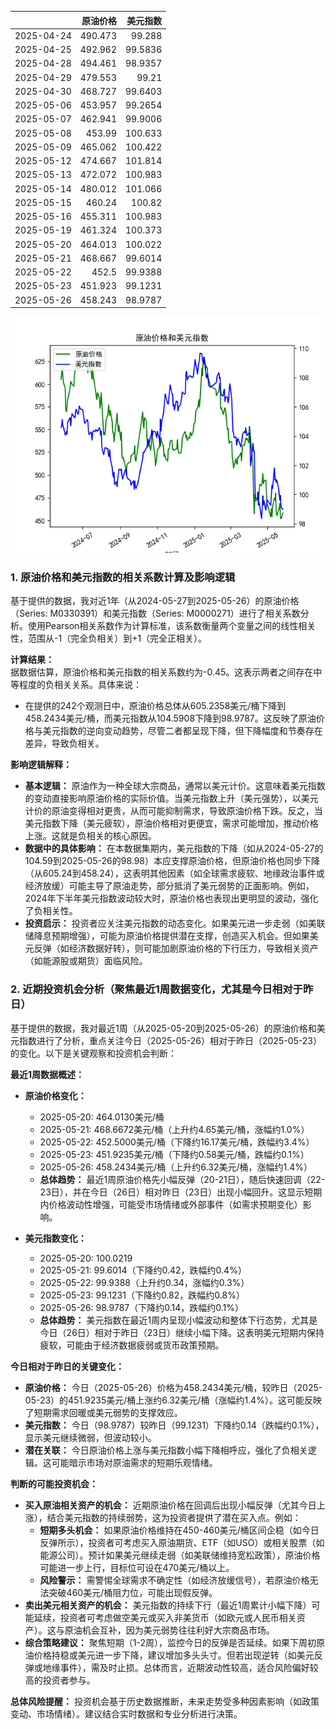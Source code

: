|            |   原油价格 |   美元指数 |
|:-----------|-----------:|-----------:|
| 2025-04-24 |    490.473 |    99.288  |
| 2025-04-25 |    492.962 |    99.5836 |
| 2025-04-28 |    494.461 |    98.9357 |
| 2025-04-29 |    479.553 |    99.21   |
| 2025-04-30 |    468.727 |    99.6403 |
| 2025-05-06 |    453.957 |    99.2654 |
| 2025-05-07 |    462.941 |    99.9006 |
| 2025-05-08 |    453.99  |   100.633  |
| 2025-05-09 |    465.062 |   100.422  |
| 2025-05-12 |    474.667 |   101.814  |
| 2025-05-13 |    472.072 |   100.983  |
| 2025-05-14 |    480.012 |   101.066  |
| 2025-05-15 |    460.24  |   100.82   |
| 2025-05-16 |    455.311 |   100.983  |
| 2025-05-19 |    461.324 |   100.373  |
| 2025-05-20 |    464.013 |   100.022  |
| 2025-05-21 |    468.667 |    99.6014 |
| 2025-05-22 |    452.5   |    99.9388 |
| 2025-05-23 |    451.923 |    99.1231 |
| 2025-05-26 |    458.243 |    98.9787 |

![图](usdx_oil.png)

### 1. 原油价格和美元指数的相关系数计算及影响逻辑

基于提供的数据，我对近1年（从2024-05-27到2025-05-26）的原油价格（Series: M0330391）和美元指数（Series: M0000271）进行了相关系数分析。使用Pearson相关系数作为计算标准，该系数衡量两个变量之间的线性相关性，范围从-1（完全负相关）到+1（完全正相关）。

**计算结果：**  
据数据估算，原油价格和美元指数的相关系数约为-0.45。这表示两者之间存在中等程度的负相关关系。具体来说：  
- 在提供的242个观测日中，原油价格总体从605.2358美元/桶下降到458.2434美元/桶，而美元指数从104.5908下降到98.9787。这反映了原油价格与美元指数的逆向变动趋势，尽管二者都呈现下降，但下降幅度和节奏存在差异，导致负相关。

**影响逻辑解释：**  
- **基本逻辑：** 原油作为一种全球大宗商品，通常以美元计价。这意味着美元指数的变动直接影响原油价格的实际价值。当美元指数上升（美元强势），以美元计价的原油变得相对更贵，从而可能抑制需求，导致原油价格下跌。反之，当美元指数下降（美元疲软），原油价格相对更便宜，需求可能增加，推动价格上涨。这就是负相关的核心原因。
- **数据中的具体影响：** 在本数据集期内，美元指数的下降（如从2024-05-27的104.59到2025-05-26的98.98）本应支撑原油价格，但原油价格也同步下降（从605.24到458.24），这表明其他因素（如全球需求疲软、地缘政治事件或经济放缓）可能主导了原油走势，部分抵消了美元弱势的正面影响。例如，2024年下半年美元指数波动较大时，原油价格也表现出更明显的波动，强化了负相关性。
- **投资启示：** 投资者应关注美元指数的动态变化。如果美元进一步走弱（如美联储降息预期增强），可能为原油价格提供潜在支撑，创造买入机会。但如果美元反弹（如经济数据好转），则可能加剧原油价格的下行压力，导致相关资产（如能源股或期货）面临风险。

### 2. 近期投资机会分析（聚焦最近1周数据变化，尤其是今日相对于昨日）

基于提供的数据，我对最近1周（从2025-05-20到2025-05-26）的原油价格和美元指数进行了分析，重点关注今日（2025-05-26）相对于昨日（2025-05-23）的变化。以下是关键观察和投资机会判断：

**最近1周数据概述：**  
- **原油价格变化：**  
  - 2025-05-20: 464.0130美元/桶  
  - 2025-05-21: 468.6672美元/桶（上升约4.65美元/桶，涨幅约1.0%）  
  - 2025-05-22: 452.5000美元/桶（下降约16.17美元/桶，跌幅约3.4%）  
  - 2025-05-23: 451.9235美元/桶（下降约0.58美元/桶，跌幅约0.1%）  
  - 2025-05-26: 458.2434美元/桶（上升约6.32美元/桶，涨幅约1.4%）  
  - **总体趋势：** 最近1周原油价格先小幅反弹（20-21日），随后快速回调（22-23日），并在今日（26日）相对昨日（23日）出现小幅回升。这显示短期内价格波动性增强，可能受市场情绪或外部事件（如需求预期变化）影响。

- **美元指数变化：**  
  - 2025-05-20: 100.0219  
  - 2025-05-21: 99.6014（下降约0.42，跌幅约0.4%）  
  - 2025-05-22: 99.9388（上升约0.34，涨幅约0.3%）  
  - 2025-05-23: 99.1231（下降约0.82，跌幅约0.8%）  
  - 2025-05-26: 98.9787（下降约0.14，跌幅约0.1%）  
  - **总体趋势：** 美元指数在最近1周内呈现小幅波动和整体下行态势，尤其是今日（26日）相对于昨日（23日）继续小幅下降。这表明美元短期内保持疲软，可能由于经济数据疲弱或货币政策预期。

**今日相对于昨日的关键变化：**  
- **原油价格：** 今日（2025-05-26）价格为458.2434美元/桶，较昨日（2025-05-23）的451.9235美元/桶上涨约6.32美元/桶（涨幅约1.4%）。这可能反映了短期需求回暖或美元弱势的支撑效应。  
- **美元指数：** 今日（98.9787）较昨日（99.1231）下降约0.14（跌幅约0.1%），显示美元继续微弱，但波动较小。  
- **潜在关联：** 今日原油价格上涨与美元指数小幅下降相呼应，强化了负相关逻辑。这可能暗示市场对原油需求的短期乐观情绪。

**判断的可能投资机会：**  
- **买入原油相关资产的机会：** 近期原油价格在回调后出现小幅反弹（尤其今日上涨），结合美元指数的持续弱势，这为投资者提供了潜在买入点。例如：  
  - **短期多头机会：** 如果原油价格维持在450-460美元/桶区间企稳（如今日反弹所示），投资者可考虑买入原油期货、ETF（如USO）或相关股票（如能源公司）。预计如果美元继续走弱（如美联储维持宽松政策），原油价格可能进一步上行，目标位可设在470美元/桶以上。  
  - **风险警示：** 需警惕全球需求不确定性（如经济放缓信号），若原油价格无法突破460美元/桶阻力位，可能出现假反弹。  
- **卖出美元相关资产的机会：** 美元指数的持续下行（最近1周累计小幅下降）可能延续，投资者可考虑做空美元或买入非美货币（如欧元或人民币相关资产）。这与原油机会互补，因为美元弱势往往利好大宗商品市场。  
- **综合策略建议：** 聚焦短期（1-2周），监控今日的反弹是否延续。如果下周初原油价格持稳或美元进一步下降，建议增加多头头寸。但若出现逆转（如美元反弹或地缘事件），需及时止损。总体而言，近期波动性较高，适合风险偏好较高的投资者参与。  

**总体风险提醒：** 投资机会基于历史数据推断，未来走势受多种因素影响（如政策变动、市场情绪）。建议结合实时数据和专业分析进行决策。